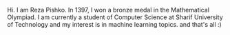 Hi. I am Reza Pishko. In 1397, I won a bronze medal in the Mathematical Olympiad. I am currently a student of Computer Science at Sharif University of Technology and my interest is in machine learning topics. and that's all :)
